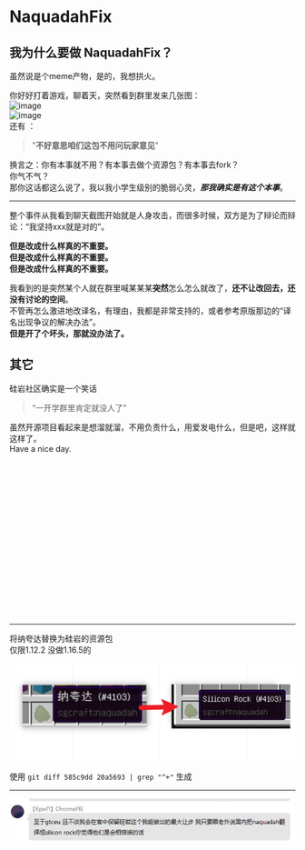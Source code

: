 # NaquadahFix

## 我为什么要做 NaquadahFix？
虽然说是个meme产物，是的，我想拱火。

你好好打着游戏，聊着天，突然看到群里发来几张图：  
![image](https://user-images.githubusercontent.com/14993992/166250422-3a2314bd-eed1-4977-93d5-5cf2af23f312.png)  
![image](https://user-images.githubusercontent.com/14993992/166251123-8422afdb-e1e6-4d7f-aac0-b4f7ad37cbba.png)  
还有 ：
> "**不好意思咱们这包不用问玩家意见**"

换言之：你有本事就不用？有本事去做个资源包？有本事去fork？  
你气不气？  
那你这话都这么说了，我以我小学生级别的脆弱心灵，***那我确实是有这个本事***。

---

整个事件从我看到聊天截图开始就是人身攻击，而很多时候，双方是为了辩论而辩论：“我坚持xxx就是对的”。  

**但是改成什么样真的不重要。**  
**但是改成什么样真的不重要。**  
**但是改成什么样真的不重要。**  

我看到的是突然某个人就在群里喊某某某**突然**怎么怎么就改了，**还不让改回去，还没有讨论的空间**。  
不管再怎么激进地改译名，有理由，我都是非常支持的，或者参考原版那边的“译名出现争议的解决办法”。  
**但是开了个坏头，那就没办法了。**

## 其它
硅岩社区确实是一个笑话
> “一开学群里肯定就没人了”

虽然开源项目看起来是想溜就溜，不用负责什么，用爱发电什么，但是吧，这样就这样了。  
Have a nice day.

<br><br><br><br><br><br><br><br><br><br><br><br><br><br><br><br>

---

将纳夸达替换为硅岩的资源包  
仅限1.12.2 没做1.16.5的  

![](docs/2.png)

使用 `git diff 585c9dd 20a5693 | grep "^+"` 生成

---
![](docs/1.png)

